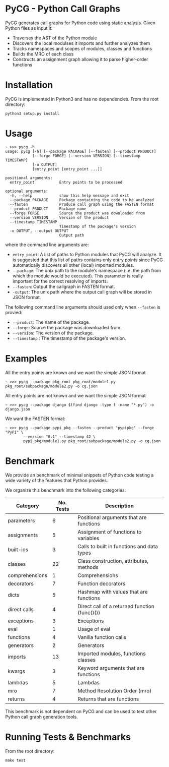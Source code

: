 PyCG - Python Call Graphs
=================================

PyCG generates call graphs for Python code using static analysis.
Given Python files as input it:
- Traverses the AST of the Python module
- Discovers the local modulses it imports and further analyzes them
- Tracks namespaces and scopes of modules, classes and functions
- Builds the MRO of each class
- Constructs an assignment graph allowing it to parse higher-order functions

Installation
============

PyCG is implemented in Python3 and has no dependencies.
From the root directory:
```
python3 setup.py install
```

Usage
=====

```
~ >>> pycg -h
usage: pycg [-h] [--package PACKAGE] [--fasten] [--product PRODUCT]
            [--forge FORGE] [--version VERSION] [--timestamp TIMESTAMP]
            [-o OUTPUT]
            [entry_point [entry_point ...]]

positional arguments:
  entry_point           Entry points to be processed

optional arguments:
  -h, --help            show this help message and exit
  --package PACKAGE     Package containing the code to be analyzed
  --fasten              Produce call graph using the FASTEN format
  --product PRODUCT     Package name
  --forge FORGE         Source the product was downloaded from
  --version VERSION     Version of the product
  --timestamp TIMESTAMP
                        Timestamp of the package's version
  -o OUTPUT, --output OUTPUT
                        Output path
```

where the command line arguments are:

- `entry_point`: A list of paths to Python modules that PyCG will analyze.
  It is suggested that this list of paths contains only entry points
  since PyCG automatically discovers all other (local) imported modules.
- `--package`: The unix path to the module's namespace (i.e. the path from
  which the module would be executed). This parameter is really important for
  the correct resolving of imports.
- `--fasten`: Output the callgraph in FASTEN format.
- `-output`: The unix path where the output call graph will be stored in JSON
  format.

The following command line arguments should used only when `--fasten` is
provied:

- `--product`: The name of the package.
- `--forge`: Source the package was downloaded from.
- `--version`: The version of the package.
- `--timestamp` : The timestamp of the package's version.

Examples
========

All the entry points are known and we want the simple JSON format
```
~ >>> pycg --package pkg_root pkg_root/module1.py pkg_root/subpackage/module2.py -o cg.json
```

All entry points are not known and we want the simple JSON format
```
~ >>> pycg --package django $(find django -type f -name "*.py") -o django.json
```

We want the FASTEN format:
```
~ >>> pycg --package pypi_pkg --fasten --product "pypipkg" --forge "PyPI" \
        --version "0.1" --timestamp 42 \
        pypi_pkg/module1.py pkg_root/subpackage/module2.py -o cg.json
```

Benchmark
==========

We provide an benchmark of minimal snippets of Python code
testing a wide variety of the features that Python provides.

We organize this benchmark into the following categories:

| Category       | No. Tests | Description                                   |
|----------------|-----------|-----------------------------------------------|
| parameters     | 6         | Positional arguments that are functions       |
| assignments    | 5         | Assignment of functions to variables          |
| built-ins      | 3         | Calls to built in functions and data types    |
| classes        | 22        | Class construction, attributes, methods       |
| comprehensions | 1         | Comprehensions                                |
| decorators     | 7         | Function decorators                           |
| dicts          | 5         | Hashmap with values that are functions        |
| direct calls   | 4         | Direct call of a returned function (func()()) |
| exceptions     | 3         | Exceptions                                    |
| eval           | 1         | Usage of eval                                 |
| functions      | 4         | Vanilla function calls                        |
| generators     | 2         | Generators                                    |
| imports        | 13        | Imported modules, functions classes           |
| kwargs         | 3         | Keyword arguments that are functions          |
| lambdas        | 5         | Lambdas                                       |
| mro            | 7         | Method Resolution Order (mro)                 |
| returns        | 4         | Returns that are functions                    |

This benchmark is not dependent on PyCG and can be used to test
other Python call graph generation tools.


Running Tests & Benchmarks
==========================

From the root directory:
```
make test
```

